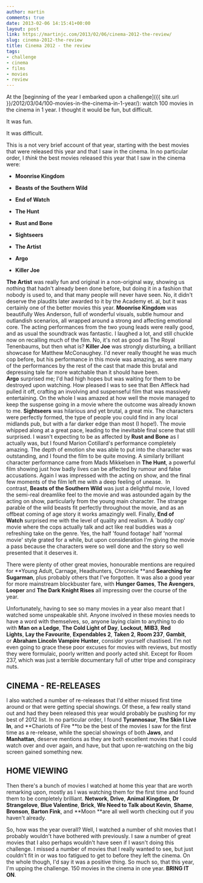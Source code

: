 ```yaml
---
author: martin
comments: true
date: 2013-02-06 14:15:41+00:00
layout: post
link: https://martinjc.com/2013/02/06/cinema-2012-the-review/
slug: cinema-2012-the-review
title: Cinema 2012 - the review
tags:
- challenge
- cinema
- films
- movies
- review
---
```



At the [beginning of the year I embarked upon a challenge]({{ site.url }}/2012/03/04/100-movies-in-the-cinema-in-1-year/): watch 100 movies in the cinema in 1 year. I thought it would be fun, but difficult.

It was fun.

It was difficult.

This is a not very brief account of that year, starting with the best movies that were released this year and that I saw in the cinema. In no particular order, I *think* the best movies released this year that I saw in the cinema were:




  * **Moonrise Kingdom**


  * **Beasts of the Southern Wild**


  * **End of Watch**


  * **The Hunt**


  * **Rust and Bone**


  * **Sightseers**


  * **The Artist**


  * **Argo**


  * **Killer Joe**


**The Artist** was really fun and original in a non-original way, showing us nothing that hadn't already been done before, but doing it in a fashion that nobody is used to, and that many people will never have seen. No, it didn't deserve the plaudits later awarded to it by the Academy et. al, but it was certainly one of the better movies this year. **Moonrise Kingdom** was beautifully Wes Anderson, full of wonderful visuals, subtle humour and outlandish scenarios, all wrapped around a strong and affecting emotional core. The acting performances from the two young leads were really good, and as usual the soundtrack was fantastic. I laughed a lot, and still chuckle now on recalling much of the film. No, it's not as good as The Royal Tenenbaums, but then what is? **Killer Joe** was strongly disturbing, a brilliant showcase for Matthew McConaughey. I'd never really thought he was much cop before, but his performance in this movie was amazing, as were many of the performances by the rest of the cast that made this brutal and depressing tale far more watchable than it should have been. **Argo** surprised me; I'd had high hopes but was waiting for them to be destroyed upon watching. How pleased I was to see that Ben Affleck had pulled it off, crafting an involving and suspenseful film that was massively entertaining. On the whole I was amazed at how well the movie managed to keep the suspense going in a movie where the outcome was already known to me. **Sightseers** was hilarious and yet brutal, a great mix. The characters were perfectly formed, the type of people you could find in any local midlands pub, but with a far darker edge than most (I hope!). The movie whipped along at a great pace, leading to the inevitable final scene that still surprised. I wasn't expecting to be as affected by **Rust and Bone** as I actually was, but I found Marion Cotillard's performance completely amazing. The depth of emotion she was able to put into the character was outstanding, and I found the film to be quite moving. A similarly brilliant character performance came from Mads Mikkelsen in **The Hunt**, a powerful film showing just how badly lives can be affected by rumour and false accusations. Again I was impressed with the acting on show, and the final few moments of the film left me with a deep feeling of unease.  In contrast, **Beasts of the Southern Wild** was just a delightful movie, I loved the semi-real dreamlike feel to the movie and was astounded again by the acting on show, particularly from the young main character. The strange parable of the wild beasts fit perfectly throughout the movie, and as an offbeat coming of age story it works amazingly well. Finally, **End of Watch** surprised me with the level of quality and realism. A `buddy cop' movie where the cops actually talk and act like real buddies was a refreshing take on the genre. Yes, the half 'found footage' half 'normal movie' style grated for a while, but upon consideration I'm giving the movie a pass because the characters were so well done and the story so well presented that it deserves it.

There were plenty of other great movies, honourable mentions are required for **Young Adult, Carnage, Headhunters, Chronicle **and **Searching for Sugarman**, plus probably others that I've forgotten. It was also a good year for more mainstream blockbuster fare, with **Hunger Games**, **The Avengers**, **Looper** and **The Dark Knight Rises** all impressing over the course of the year.

Unfortunately, having to see so many movies in a year also meant that I watched some unspeakable shit. Anyone involved in these movies needs to have a word with themselves, so, anyone laying claim to anything to do with **Man on a Ledge**, **The Cold Light of Day**, **Lockout**, **MIB3**, **Red Lights**, **Lay the Favourite**, **Expendables 2**, **Taken 2**, **Room 237**, **Gambit**, or **Abraham Lincoln Vampire Hunter**, consider yourself chastised. I'm not even going to grace these poor excuses for movies with reviews, but mostly they were formulaic, poorly written and poorly acted shit. Except for Room 237, which was just a terrible documentary full of utter tripe and conspiracy nuts.


## CINEMA - RE-RELEASES


I also watched a number of re-releases that I'd either missed first time around or that were getting special showings. Of these, a few really stand out and had they been released this year would probably be pushing for my best of 2012 list. In no particular order, I found **Tyrannosaur**, **The Skin I Live In**, and **Chariots of Fire **to be the best of the movies I saw for the first time as a re-release, while the special showings of both **Jaws**, and **Manhattan**, deserve mentions as they are both excellent movies that I could watch over and over again, and have, but that upon re-watching on the big screen gained something new.


## HOME VIEWING


Then there's a bunch of movies I watched at home this year that are worth remarking upon, mostly as I was watching them for the first time and found them to be completely brilliant. **Network**, **Drive**, **Animal Kingdom**, **Dr Strangelove**, **Blue Valentine**, **Brick**, **We Need to Talk about Kevin**, **Shame**, **Bronson**, **Barton Fink**, and **Moon **are all well worth checking out if you haven't already.

So, how was the year overall? Well, I watched a number of shit movies that I probably wouldn't have bothered with previously. I saw a number of great movies that I also perhaps wouldn't have seen if I wasn't doing this challenge. I missed a number of movies that I really wanted to see, but just couldn't fit in or was too fatigued to get to before they left the cinema. On the whole though, I'd say it was a positive thing. So much so, that this year, I'm upping the challenge. 150 movies in the cinema in one year. **BRING IT ON**.
